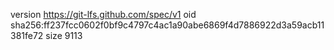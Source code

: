 version https://git-lfs.github.com/spec/v1
oid sha256:ff237fcc0602f0bf9c4797c4ac1a90abe6869f4d7886922d3a59acb11381fe72
size 9113
